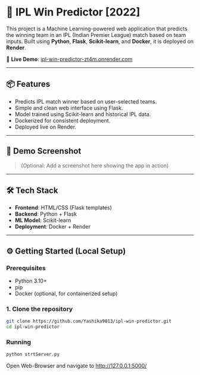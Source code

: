 # 🏏 IPL Win Predictor [2022]

This project is a Machine Learning-powered web application that predicts the winning team in an IPL (Indian Premier League) match based on team inputs. Built using **Python**, **Flask**, **Scikit-learn**, and **Docker**, it is deployed on **Render**.

🔗 **Live Demo**: [ipl-win-predictor-zt4m.onrender.com](https://ipl-win-predictor-zt4m.onrender.com/)

---

## 📦 Features

- Predicts IPL match winner based on user-selected teams.
- Simple and clean web interface using Flask.
- Model trained using Scikit-learn and historical IPL data.
- Dockerized for consistent deployment.
- Deployed live on Render.

---

## 🚀 Demo Screenshot

> (Optional: Add a screenshot here showing the app in action)

---

## 🛠️ Tech Stack

- **Frontend**: HTML/CSS (Flask templates)
- **Backend**: Python + Flask
- **ML Model**: Scikit-learn
- **Deployment**: Docker + Render

---

## ⚙️ Getting Started (Local Setup)

### Prerequisites

- Python 3.10+
- pip
- Docker (optional, for containerized setup)

### 1. Clone the repository

```bash
git clone https://github.com/Yashika9013/ipl-win-predictor.git
cd ipl-win-predictor
```
### Running
```bash
python strtServer.py
```
Open Web-Browser and navigate to http://127.0.0.1:5000/


